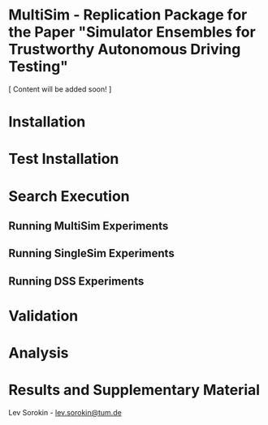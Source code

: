 # MultiSim - Replication Package for the Paper "Simulator Ensembles for Trustworthy Autonomous Driving Testing"
[ Content will be added soon! ]

# Installation

# Test Installation

# Search Execution 

## Running MultiSim Experiments

## Running SingleSim Experiments

## Running DSS Experiments

# Validation

# Analysis

# Results and Supplementary Material

Lev Sorokin - lev.sorokin@tum.de

